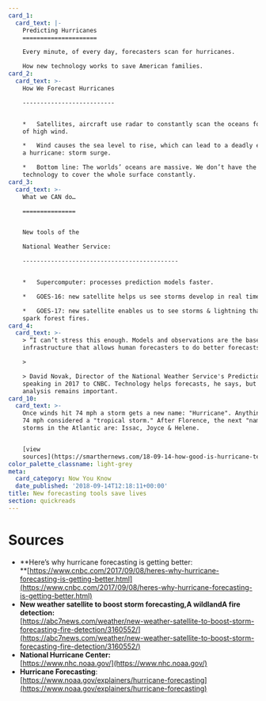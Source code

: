 ```yaml
---
card_1:
  card_text: |-
    Predicting Hurricanes
    =====================

    Every minute, of every day, forecasters scan for hurricanes.

    How new technology works to save American families.
card_2:
  card_text: >-
    How We Forecast Hurricanes

    --------------------------


    *   Satellites, aircraft use radar to constantly scan the oceans for areas
    of high wind.

    *   Wind causes the sea level to rise, which can lead to a deadly effect of
    a hurricane: storm surge.

    *   Bottom line: The worlds’ oceans are massive. We don’t have the
    technology to cover the whole surface constantly.
card_3:
  card_text: >-
    What we CAN do…

    ===============


    New tools of the  

    National Weather Service:

    --------------------------------------------


    *   Supercomputer: processes prediction models faster.

    *   GOES-16: new satellite helps us see storms develop in real time.

    *   GOES-17: new satellite enables us to see storms & lightning that can
    spark forest fires.
card_4:
  card_text: >-
    > “I can’t stress this enough. Models and observations are the base
    infrastructure that allows human forecasters to do better forecasts.”

    > 

    > David Novak, Director of the National Weather Service's Prediction Center,
    speaking in 2017 to CNBC. Technology helps forecasts, he says, but the human
    analysis remains important.
card_10:
  card_text: >-
    Once winds hit 74 mph a storm gets a new name: "Hurricane". Anything below
    74 mph considered a "tropical storm." After Florence, the next "named"
    storms in the Atlantic are: Issac, Joyce & Helene.


    [view
    sources](https://smarthernews.com/18-09-14-how-good-is-hurricane-technology/)
color_palette_classname: light-grey
meta:
  card_category: Now You Know
  date_published: '2018-09-14T12:18:11+00:00'
title: New forecasting tools save lives
section: quickreads
---
```

Sources
=======

*   **Here’s why hurricane forecasting is getting better:  
    **[https://www.cnbc.com/2017/09/08/heres-why-hurricane-forecasting-is-getting-better.html](https://www.cnbc.com/2017/09/08/heres-why-hurricane-forecasting-is-getting-better.html)
*   **New weather satellite to boost storm forecasting,A wildlandA fire detection:**  
    [https://abc7news.com/weather/new-weather-satellite-to-boost-storm-forecasting-fire-detection/3160552/](https://abc7news.com/weather/new-weather-satellite-to-boost-storm-forecasting-fire-detection/3160552/)
*   **National Hurricane Center:**  
    [https://www.nhc.noaa.gov/](https://www.nhc.noaa.gov/)
*   **Hurricane Forecasting**:  
    [https://www.noaa.gov/explainers/hurricane-forecasting](https://www.noaa.gov/explainers/hurricane-forecasting)